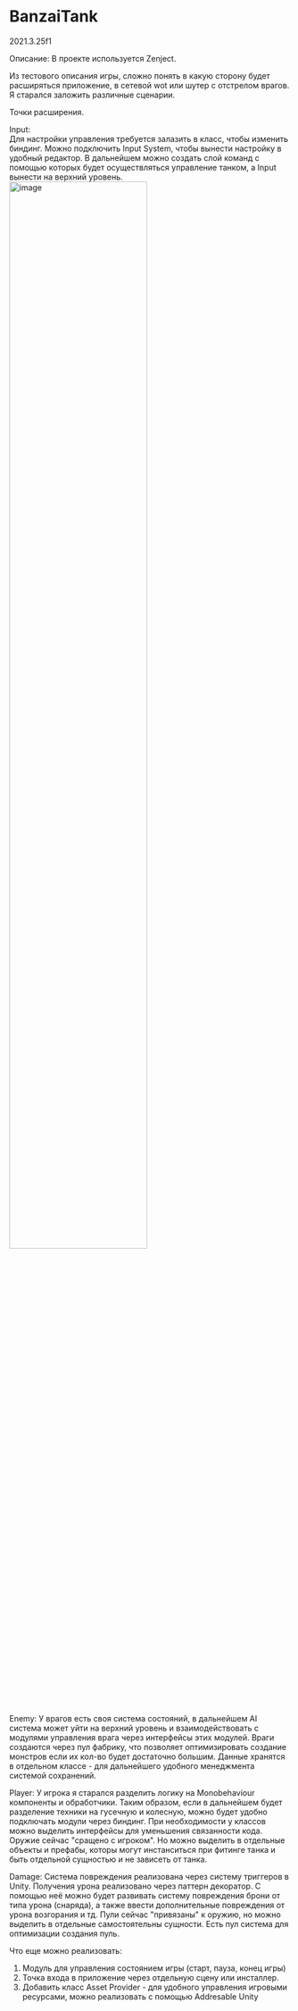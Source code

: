 # BanzaiTank
2021.3.25f1

Описание:
В проекте используется Zenject.

Из тестового описания игры, сложно понять в какую сторону будет расширяться приложение, в сетевой wot или шутер с отстрелом врагов.
Я старался заложить различные сценарии.

Точки расширения.

Input:  
Для настройки управления требуется залазить в класс, чтобы изменить биндинг. Можно подключить Input System, чтобы вынести настройку в удобный редактор. 
В дальнейшем можно создать слой команд с помощью которых будет осуществляться управление танком, а Input вынести на верхний уровень.
<img src="https://github.com/fillx/BanzaiTank/assets/45440922/3a9522f6-d3f9-4287-8c5d-69fcb508fbc2" alt="image" width="70%" height="70%">

Enemy:
У врагов есть своя система состояний, в дальнейшем AI система может уйти на верхний уровень и взаимодействовать с модулями управления врага через интерфейсы этих модулей.
Враги создаются через пул фабрику, что позволяет оптимизировать создание монстров если их кол-во будет достаточно большим.
Данные хранятся в отдельном классе - для дальнейшего удобного менеджмента системой сохранений.

Player:
У игрока я старался разделить логику на Monobehaviour компоненты и обработчики. Таким образом, если в дальнейшем будет разделение техники на гусечную и колесную, 
можно будет удобно подключать модули через биндинг. При необходимости у классов можно выделить интерфейсы для уменьшения связанности кода. 
Оружие сейчас "сращено с игроком". Но можно выделить в отдельные объекты и префабы, которы могут инстанситься при фитинге танка и быть отдельной сущностью 
и не зависеть от танка.

Damage: 
Система повреждения реализована через систему триггеров в Unity. Получения урона реализовано через паттерн декоратор. С помощью неё можно будет развивать систему
повреждения брони от типа урона (снаряда), а также ввести дополнительные повреждения от урона возгорания и тд. Пули сейчас "привязаны" к оружию, но можно выделить
в отдельные самостоятельны сущности. Есть пул система для оптимизации создания пуль.

Что еще можно реализовать:
1. Модуль для управления состоянием игры (старт, пауза, конец игры)
2. Точка входа в приложение через отдельную сцену или инсталлер.
3. Добавить класс Asset Provider - для удобного управления игровыми ресурсами, можно реализовать с помощью Addresable Unity
